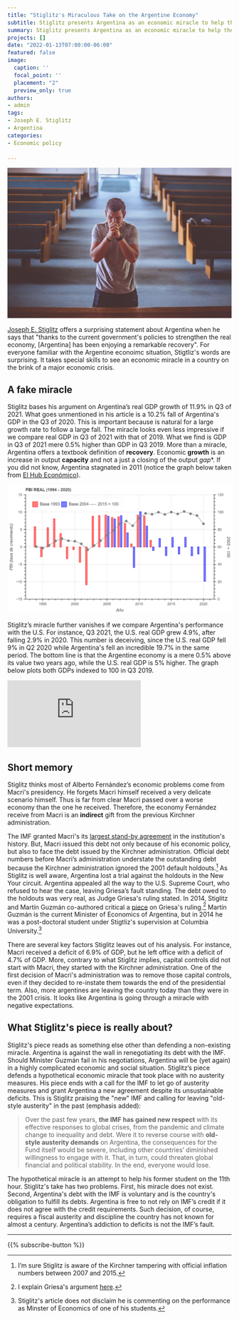 ```yaml
---
title: "Stiglitz's Miraculous Take on the Argentine Economy"
subtitle: Stiglitz presents Argentina as an economic miracle to help the government in his negotiations with the IMF.
summary: Stiglitz presents Argentina as an economic miracle to help the government in his negotiations with the IMF.
projects: []
date: "2022-01-13T07:00:00-06:00"
featured: false
image:
  caption: ''
  focal_point: ''
  placement: "2"
  preview_only: true
authors:
- admin
tags:
- Joseph E. Stiglitz
- Argentina
categories:
- Economic policy

---
```


![featured](featured.jpg)

[Joseph E. Stiglitz](https://www.project-syndicate.org/commentary/argentina-covid-economic-miracle-by-joseph-e-stiglitz-2022-01) offers a surprising statement about Argentina when he says that "thanks to the current government's policies to strengthen the real economy, [Argentina] has been enjoying a remarkable recovery". For everyone familiar with the Argentine econoimc situation, Stigtliz's words are surprising. It takes special skills to see an economic miracle in a country on the brink of a major economic crisis.

## A fake miracle

Stiglitz bases his argument on Argentina’s real GDP growth of 11.9% in Q3 of 2021. What goes unmentioned in his article is a 10.2% fall of Argentina's GDP in the Q3 of 2020. This is important because is natural for a large growth rate to follow a large fall. The miracle looks even less impressive if we compare real GDP in Q3 of 2021 with that of 2019. What we find is GDP in Q3 of 2021 mere 0.5% higher than GDP in Q3 2019. More than a miracle, Argentina offers a textbook definition of **recovery**. Economic **growth** is an increase in output **capacity** and not a just a closing of the output *gap**. If you did not know, Argentina stagnated in 2011 (notice the graph below taken from [El Hub Económico](https://www.elhubeconomico.com/)).


![PBI](pbi_real.png)

  
Stiglitz’s miracle further vanishes if we compare Argentina's performance with the U.S. For instance, Q3 2021, the U.S. real GDP grew 4.9%, after falling 2.9% in 2020. This number is deceiving, since the U.S. real GDP fell 9% in Q2 2020 while Argentina's fell an incredible 19.7% in the same period. The bottom line is that the Argentine economy is a mere 0.5% above its value two years ago, while the U.S. real GDP is 5% higher. The graph below plots both GDPs indexed to 100 in Q3 2019. 

<div class="embed-container"><iframe src="https://fred.stlouisfed.org/graph/graph-landing.php?g=KM7z&width=670&height=475" scrolling="no" frameborder="0" style="overflow:hidden;" allowTransparency="true" loading="lazy"></iframe></div><script src="https://fred.stlouisfed.org/graph/js/embed.js" type="text/javascript"></script>

## Short memory

Stiglitz thinks most of Alberto Fernández’s economic problems come from Macri's presidency. He forgets Macri himself received a very delicate scenario himself. Thus is far from clear Macri passed over a worse economy than the one he received. Therefore, the economy Fernández receive from Macri is an **indirect** gift from the previous Kirchner administration.

The IMF granted Macri's its [largest stand-by agreement](https://economic-order.netlify.app/post/2022-01-10/) in the institution's history. But, Macri issued this debt not only because of his economic policy, but also to face the debt issued by the Kirchner administration. Official debt numbers before Macri’s administration understate the outstanding debt because the Kirchner administration ignored the 2001 default holdouts.[^1] As Stiglitz is well aware, Argentina lost a trial against the holdouts in the New Your circuit. Argentina appealed all the way to the U.S. Supreme Court, who refused to hear the case, leaving Griesa’s fault standing. The debt owed to the holdouts was very real, as Judge Griesa's ruling stated. In 2014, Stiglitz and Martín Guzmán co-authored critical a [piece](https://www.project-syndicate.org/commentary/joseph-e--stiglitz-and-martin-guzman-argue-that-the-country-s-default-will-ultimately-harm-america#:~:text=Argentina%E2%80%99s%20Griesafault%20Aug%207%2C%202014%20Joseph%20E.%20Stiglitz%2C,full%20the%207%25%20who%20refused%20a%20restructuring%20deal.) on Griesa's ruling.[^2] Martín Guzmán is the current Minister of Economics of Argentina, but in 2014 he was a post-doctoral student under Stigtliz's supervision at Columbia University.[^3]
[^1]: I’m sure Stiglitz is aware of the Kirchner tampering with official inflation numbers between 2007 and 2015.
[^2]: I explain Griesa's argument [here](http://papers.ssrn.com/sol3/papers.cfm?abstract_id=2579438).
[^3]: Stiglitz's article does not disclaim he is commenting on the performance as Minster of Economics of one of his students.

There are several key factors Stiglitz leaves out of his analysis. For instance, Macri received a deficit of 6.9% of GDP, but he left office with a deficit of 4.7% of GDP. More, contrary to what Stiglitz implies, capital controls did not start with Macri, they started with the Kirchner administration. One of the first decision of Macri's administration was to remove those capital controls, even if they decided to re-instate them towards the end of the presidential term. Also, more argentines are leaving the country today than they were in the 2001 crisis. It looks like Argentina is going through a miracle with negative expectations.

## What Stiglitz's piece is really about?

Stiglitz's piece reads as something else other than defending a non-existing miracle. Argentina is against the wall in renegotiating its debt with the IMF. Should Minister Guzmán fail in his negotiations, Argentina will be (yet again) in a highly complicated economic and social situation. Stiglitz’s piece defends a hypothetical economic miracle that took place with no austerity measures. His piece ends with a call for the IMF to let go of austerity measures and grant Argentina a new agreement despite its unsustainable deficits. This is Stiglitz praising the "new" IMF and calling for leaving "old-style austerity" in the past (emphasis added):

> Over the past few years, **the IMF has gained new respect** with its effective responses to global crises, from the pandemic and climate change to inequality and debt. Were it to reverse course with **old-style austerity demands** on Argentina, the consequences for the Fund itself would be severe, including other countries’ diminished willingness to engage with it. That, in turn, could threaten global financial and political stability. In the end, everyone would lose.

The hypothetical miracle is an attempt to help his former student on the 11th hour. Stiglitz's take has two problems. First, his miracle does not exist. Second, Argentina's debt with the IMF is voluntary and is the country's obligation to fulfill its debts. Argentina is free to not rely on IMF’s credit if it does not agree with the credit requirements. Such decision, of course, requires a fiscal austerity and discipline the country has not known for almost a century. Argentina’s addiction to deficits is not the IMF’s fault.

---

{{% subscribe-button %}}